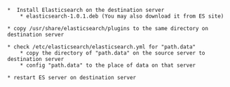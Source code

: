     *  Install Elasticsearch on the destination server
        * elasticsearch-1.0.1.deb (You may also download it from ES site)

    * copy /usr/share/elasticsearch/plugins to the same directory on destination server

    * check /etc/elasticsearch/elasticsearch.yml for "path.data"
        * copy the directory of "path.data" on the source server to destination server
        * config "path.data" to the place of data on that server

    * restart ES server on destination server
